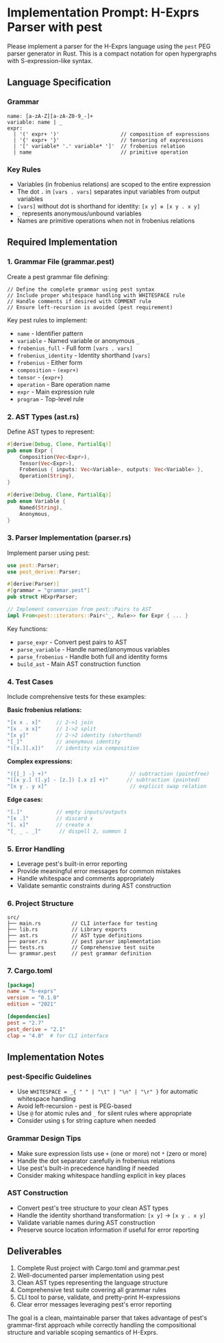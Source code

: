 # Implementation Prompt: H-Exprs Parser with pest

Please implement a parser for the H-Exprs language using the `pest` PEG parser generator in Rust. This is a compact notation for open hypergraphs with S-expression-like syntax.

## Language Specification

### Grammar
```
name: [a-zA-Z][a-zA-Z0-9_-]+
variable: name | _
expr: 
  | '(' expr+ ')'                    // composition of expressions
  | '{' expr+ '}'                    // tensoring of expressions  
  | '[' variable* '.' variable* ']'  // frobenius relation
  | name                             // primitive operation
```

### Key Rules
- Variables (in frobenius relations) are scoped to the entire expression
- The dot `.` in `[vars . vars]` separates input variables from output variables
- `[vars]` without dot is shorthand for identity: `[x y] ≡ [x y . x y]`
- `_` represents anonymous/unbound variables
- Names are primitive operations when not in frobenius relations

## Required Implementation

### 1. Grammar File (grammar.pest)
Create a pest grammar file defining:
```pest
// Define the complete grammar using pest syntax
// Include proper whitespace handling with WHITESPACE rule
// Handle comments if desired with COMMENT rule
// Ensure left-recursion is avoided (pest requirement)
```

Key pest rules to implement:
- `name` - Identifier pattern
- `variable` - Named variable or anonymous `_`
- `frobenius_full` - Full form `[vars . vars]`
- `frobenius_identity` - Identity shorthand `[vars]`
- `frobenius` - Either form
- `composition` - `(expr+)`
- `tensor` - `{expr+}`
- `operation` - Bare operation name
- `expr` - Main expression rule
- `program` - Top-level rule

### 2. AST Types (ast.rs)
Define AST types to represent:
```rust
#[derive(Debug, Clone, PartialEq)]
pub enum Expr {
    Composition(Vec<Expr>),
    Tensor(Vec<Expr>),
    Frobenius { inputs: Vec<Variable>, outputs: Vec<Variable> },
    Operation(String),
}

#[derive(Debug, Clone, PartialEq)]
pub enum Variable {
    Named(String),
    Anonymous,
}
```

### 3. Parser Implementation (parser.rs)
Implement parser using pest:
```rust
use pest::Parser;
use pest_derive::Parser;

#[derive(Parser)]
#[grammar = "grammar.pest"]
pub struct HExprParser;

// Implement conversion from pest::Pairs to AST
impl From<pest::iterators::Pair<'_, Rule>> for Expr { ... }
```

Key functions:
- `parse_expr` - Convert pest pairs to AST
- `parse_variable` - Handle named/anonymous variables
- `parse_frobenius` - Handle both full and identity forms
- `build_ast` - Main AST construction function

### 4. Test Cases
Include comprehensive tests for these examples:

**Basic frobenius relations:**
```rust
"[x x . x]"     // 2->1 join
"[x . x x]"     // 1->2 split  
"[x y]"         // 2->2 identity (shorthand)
"[_]"           // anonymous identity
"([x.][.x])"    // identity via composition
```

**Complex expressions:**
```rust
"({[_] -} +)"                           // subtraction (pointfree)
"([x y.] ([.y] - [z.]) [.x z] +)"      // subtraction (pointed)
"[x y . y x]"                           // explicit swap relation
```

**Edge cases:**
```rust
"[.]"           // empty inputs/outputs
"[x .]"         // discard x
"[. x]"         // create x
"[_ _ . _]"      // dispell 2, summon 1
```

### 5. Error Handling
- Leverage pest's built-in error reporting
- Provide meaningful error messages for common mistakes
- Handle whitespace and comments appropriately
- Validate semantic constraints during AST construction

### 6. Project Structure
```
src/
├── main.rs          // CLI interface for testing
├── lib.rs           // Library exports
├── ast.rs           // AST type definitions
├── parser.rs        // pest parser implementation
├── tests.rs         // Comprehensive test suite
└── grammar.pest     // pest grammar definition
```

### 7. Cargo.toml
```toml
[package]
name = "h-exprs"
version = "0.1.0"
edition = "2021"

[dependencies]
pest = "2.7"
pest_derive = "2.1"
clap = "4.0"  # for CLI interface
```

## Implementation Notes

### pest-Specific Guidelines
- Use `WHITESPACE = _{ " " | "\t" | "\n" | "\r" }` for automatic whitespace handling
- Avoid left-recursion - pest is PEG-based
- Use `@` for atomic rules and `_` for silent rules where appropriate
- Consider using `$` for string capture when needed

### Grammar Design Tips
- Make sure expression lists use `+` (one or more) not `*` (zero or more)
- Handle the dot separator carefully in frobenius relations
- Use pest's built-in precedence handling if needed
- Consider making whitespace handling explicit in key places

### AST Construction
- Convert pest's tree structure to your clean AST types
- Handle the identity shorthand transformation: `[x y]` → `[x y . x y]`
- Validate variable names during AST construction
- Preserve source location information if useful for error reporting

## Deliverables

1. Complete Rust project with Cargo.toml and grammar.pest
2. Well-documented parser implementation using pest
3. Clean AST types representing the language structure
4. Comprehensive test suite covering all grammar rules
5. CLI tool to parse, validate, and pretty-print H-expressions
6. Clear error messages leveraging pest's error reporting

The goal is a clean, maintainable parser that takes advantage of pest's grammar-first approach while correctly handling the compositional structure and variable scoping semantics of H-Exprs.
